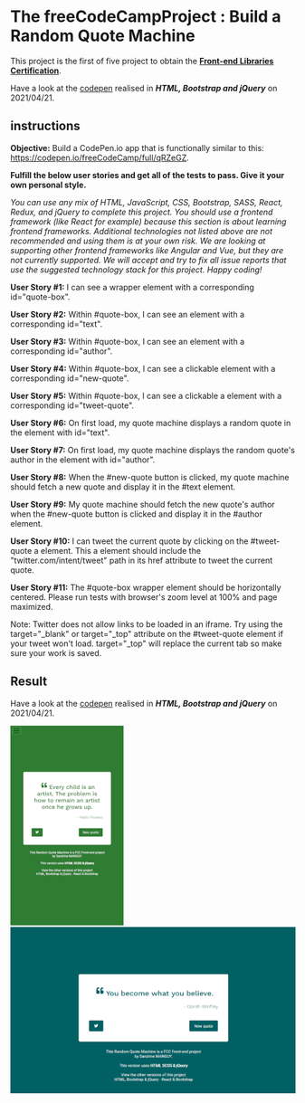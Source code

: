 # The freeCodeCampProject : Build a Random Quote Machine
This project is the first of five project to obtain the [**Front-end Libraries Certification**](https://www.freecodecamp.org/certification/fcc3ab085a4-3e2d-4160-a445-50914111cc0d/front-end-libraries).

Have a look at the [codepen](https://codepen.io/s-manguy/full/rNjqXWB) realised in ***HTML, Bootstrap and jQuery*** on 2021/04/21.

## instructions
**Objective:** Build a CodePen.io app that is functionally similar to this: https://codepen.io/freeCodeCamp/full/qRZeGZ.

**Fulfill the below user stories and get all of the tests to pass. Give it your own personal style.**

*You can use any mix of HTML, JavaScript, CSS, Bootstrap, SASS, React, Redux, and jQuery to complete this project. You should use a frontend framework (like React for example) because this section is about learning frontend frameworks. Additional technologies not listed above are not recommended and using them is at your own risk. We are looking at supporting other frontend frameworks like Angular and Vue, but they are not currently supported. We will accept and try to fix all issue reports that use the suggested technology stack for this project. Happy coding!*

**User Story #1:** I can see a wrapper element with a corresponding id="quote-box".

**User Story #2:** Within #quote-box, I can see an element with a corresponding id="text".

**User Story #3:** Within #quote-box, I can see an element with a corresponding id="author".

**User Story #4:** Within #quote-box, I can see a clickable element with a corresponding id="new-quote".

**User Story #5:** Within #quote-box, I can see a clickable a element with a corresponding id="tweet-quote".

**User Story #6:** On first load, my quote machine displays a random quote in the element with id="text".

**User Story #7:** On first load, my quote machine displays the random quote's author in the element with id="author".

**User Story #8:** When the #new-quote button is clicked, my quote machine should fetch a new quote and display it in the #text element.

**User Story #9:** My quote machine should fetch the new quote's author when the #new-quote button is clicked and display it in the #author element.

**User Story #10:** I can tweet the current quote by clicking on the #tweet-quote a element. This a element should include the "twitter.com/intent/tweet" path in its href attribute to tweet the current quote.

**User Story #11:** The #quote-box wrapper element should be horizontally centered. Please run tests with browser's zoom level at 100% and page maximized.

Note: Twitter does not allow links to be loaded in an iframe. Try using the target="_blank" or target="_top" attribute on the #tweet-quote element if your tweet won't load. target="_top" will replace the current tab so make sure your work is saved.

## Result
Have a look at the [codepen](https://codepen.io/s-manguy/full/rNjqXWB) realised in ***HTML, Bootstrap and jQuery*** on 2021/04/21.


![mobile screenshot](https://github.com/s-manguy/projects/blob/main/front-end-libraries/fcc-01-randomquote-version-01-html-scss-jquery/06%20randomquote_mobile_sandrine_red.png)
![desktop screenshot](https://github.com/s-manguy/projects/blob/main/front-end-libraries/fcc-01-randomquote-version-01-html-scss-jquery/06%20randomquote_desktop_sandrinemanguy_red.png)
